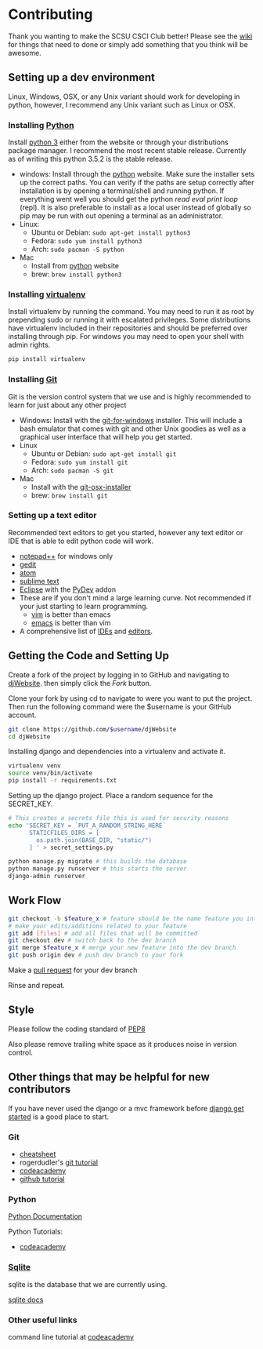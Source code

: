 Contributing
============

Thank you wanting to make the SCSU CSCI Club better!  Please see the
[wiki](https://github.com/CSCIClub/djWebsite/wiki) for things that need to done or
simply add something that you think will be awesome.


Setting up a dev environment
----------------------------

Linux, Windows, OSX, or any Unix variant should work for developing in python,
however, I recommend any Unix variant such as Linux or OSX.

### Installing [Python](https://www.python.org/)

Install [python 3](https://www.python.org/) either from the website or through
your distributions package manager.  I recommend the most recent stable release.
Currently as of writing this python 3.5.2 is the stable release.

- windows: Install through the [python](https://www.python.org/) website.  Make
  sure the installer sets up the correct paths. You can verify if the paths are
  setup correctly after installation is by opening a terminal/shell and running
  python.  If everything went well you should get the python *read eval print
  loop* (repl).  It is also preferable to install as a local user instead of
  globally so pip may be run with out opening a terminal as an administrator.
- Linux:
    - Ubuntu or Debian: `sudo apt-get install python3`
    - Fedora: `sudo yum install python3`
    - Arch: `sudo pacman -S python`
- Mac
    - Install from [python](https://www.python.org/) website
    - brew: `brew install python3`

### Installing [virtualenv](https://virtualenv.pypa.io/en/stable/)

Install virtualenv by running the command.  You may need to run it as root by
prepending sudo or running it with escalated privileges.  Some distributions
have virtualenv included in their repositories and should be preferred over
installing through pip.  For windows you may need to open your shell with admin
rights.

```bash
pip install virtualenv
```

### Installing [Git](https://git-scm.com/)

Git is the version control system that we use and is highly recommended to learn
for just about any other project

- Windows: Install with the
  [git-for-windows](https://git-for-windows.github.io/) installer.  This will
  include a bash emulator that comes with git and other Unix goodies as well as
  a graphical user interface that will help you get started.
- Linux
    - Ubuntu or Debian: `sudo apt-get install git`
    - Fedora: `sudo yum install git`
    - Arch: `sudo pacman -S git`
- Mac
    - Install with the [git-osx-installer](https://code.google.com/archive/p/git-osx-installer/downloads)
    - brew: `brew install git`

### Setting up a text editor

Recommended text editors to get you started, however any text editor or IDE that
is able to edit python code will work.

- [notepad++](https://notepad-plus-plus.org/) for windows only
- [gedit](https://wiki.gnome.org/Apps/Gedit#Download)
- [atom](https://atom.io/)
- [sublime text](https://www.sublimetext.com/)
- [Eclipse](https://www.eclipse.org/downloads/) with the
  [PyDev](http://www.pydev.org/download.html) addon
- These are if you don't mind a large learning curve.  Not recommended if your
  just starting to learn programming.
    - [vim](http://www.vim.org/) is better than emacs
    - [emacs](https://www.gnu.org/software/emacs/) is better than vim
- A comprehensive list of
  [IDEs](https://wiki.python.org/moin/IntegratedDevelopmentEnvironments) and
  [editors](https://wiki.python.org/moin/PythonEditors).


Getting the Code and Setting Up
----------------

Create a fork of the project by logging in to GitHub and navigating to
[djWebsite](https://github.com/CSCIClub/djWebsite).  then simply click the
*Fork* button.

Clone your fork by using cd to navigate to were you want to put the project.
Then run the following command were the $username is your GitHub account.

```bash
git clone https://github.com/$username/djWebsite
cd djWebsite
```

Installing django and dependencies into a virtualenv and activate it.

```bash
virtualenv venv
source venv/bin/activate
pip install -r requirements.txt
```

Setting up the django project. Place a random sequence for the SECRET_KEY.

```bash
# This creates a secrets file this is used for security reasons
echo 'SECRET_KEY = `PUT_A_RANDOM_STRING_HERE`
      STATICFILES_DIRS = [
        os.path.join(BASE_DIR, "static/")
      ] ' > secret_settings.py

python manage.py migrate # this builds the database
python manage.py runserver # this starts the server
django-admin runserver
```

Work Flow
---------

```Bash
git checkout -b $feature_x # feature should be the name feature you intend to add
# make your edits/additions related to your feature
git add [files] # add all files that will be committed
git checkout dev # switch back to the dev branch
git merge $feature_x # merge your new feature into the dev branch
git push origin dev # push dev branch to your fork
```

Make a [pull request](https://github.com/CSCIClub/djWebsite/pull/new/dev)
for your dev branch

Rinse and repeat.

Style
-----
Please follow the coding standard of [PEP8](https://www.python.org/dev/peps/pep-0008/)

Also please remove trailing white space as it produces noise in version control.


Other things that may be helpful for new contributors
-----------------------------------------------------

If you have never used the django or a mvc framework before
[django get started](https://www.djangoproject.com/start/) is a good place to start.

### Git

- [cheatsheet](https://www.git-tower.com/blog/content/posts/54-git-cheat-sheet/git-cheat-sheet-large01.png)
- rogerdudler's [git tutorial](http://rogerdudler.github.io/git-guide/)
- [codeacademy](https://www.codecademy.com/learn/learn-git)
- [github tutorial](https://try.github.io/)

### Python

[Python Documentation](https://docs.python.org/3/)

Python Tutorials:

- [codeacademy](https://www.codecademy.com/learn/python)

### [Sqlite](https://sqlite.org/)

sqlite is the database that we are currently using.

[sqlite docs](https://sqlite.org/docs.html)

### Other useful links

command line tutorial at [codeacademy](https://www.codecademy.com/learn/learn-the-command-line)

